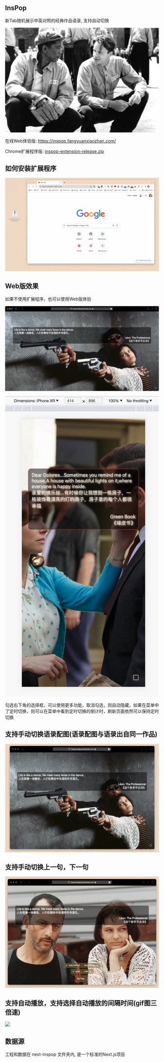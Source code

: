## InsPop

新Tab随机展示中英对照的经典作品语录, 支持自动切换

![](./README/10001.jpg)

在线Web体验版: https://inspop.fangyuanxiaozhan.com/

Chrome扩展程序版: [inspop-extension-release.zip](https://github.com/zhaoolee/inspop/raw/master/inspop-extension-release.zip)


## 如何安装扩展程序

![](./README/install.gif)

## Web版效果

如果不使用扩展程序，也可以使用Web版体验

![LifeIsLikeADance](./README/LifeIsLikeADance.jpg)

![DearDolores](./README/DearDolores.jpg)


勾选右下角的选择框，可以使用更多功能，取消勾选，则自动隐藏，如果在菜单中了定时切换，则可以在菜单中看到定时切换的倒计时，刷新页面依然可以保持定时切换

## 支持手动切换语录配图(语录配图与语录出自同一作品)

![](./README/change-wallpaper.gif)


## 支持手动切换上一句，下一句

![](./README/change-line.gif)



## 支持自动播放，支持选择自动播放的间隔时间(gif图三倍速)

![](./README/auto.gif)


## 数据源

工程和数据在 next-inspop 文件夹内, 是一个标准的Next.js项目